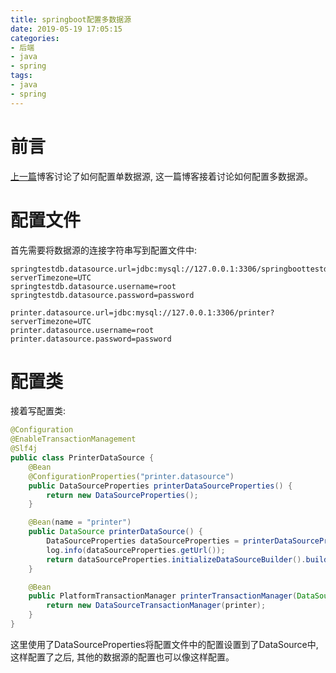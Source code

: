 ```yaml
---
title: springboot配置多数据源
date: 2019-05-19 17:05:15
categories:
- 后端
- java
- spring
tags:
- java
- spring
---
```


# 前言

[上一篇](/java/spring/spring-family-meals/springboot-datasource-single.html)博客讨论了如何配置单数据源, 这一篇博客接着讨论如何配置多数据源。
<!--more-->

# 配置文件

首先需要将数据源的连接字符串写到配置文件中:

```properties
springtestdb.datasource.url=jdbc:mysql://127.0.0.1:3306/springboottestdb?serverTimezone=UTC
springtestdb.datasource.username=root
springtestdb.datasource.password=password

printer.datasource.url=jdbc:mysql://127.0.0.1:3306/printer?serverTimezone=UTC
printer.datasource.username=root
printer.datasource.password=password
```

# 配置类

接着写配置类:

```java
@Configuration
@EnableTransactionManagement
@Slf4j
public class PrinterDataSource {
    @Bean
    @ConfigurationProperties("printer.datasource")
    public DataSourceProperties printerDataSourceProperties() {
        return new DataSourceProperties();
    }

    @Bean(name = "printer")
    public DataSource printerDataSource() {
        DataSourceProperties dataSourceProperties = printerDataSourceProperties();
        log.info(dataSourceProperties.getUrl());
        return dataSourceProperties.initializeDataSourceBuilder().build();
    }

    @Bean
    public PlatformTransactionManager printerTransactionManager(DataSource printer) {
        return new DataSourceTransactionManager(printer);
    }
}
```

这里使用了DataSourceProperties将配置文件中的配置设置到了DataSource中, 这样配置了之后, 其他的数据源的配置也可以像这样配置。
